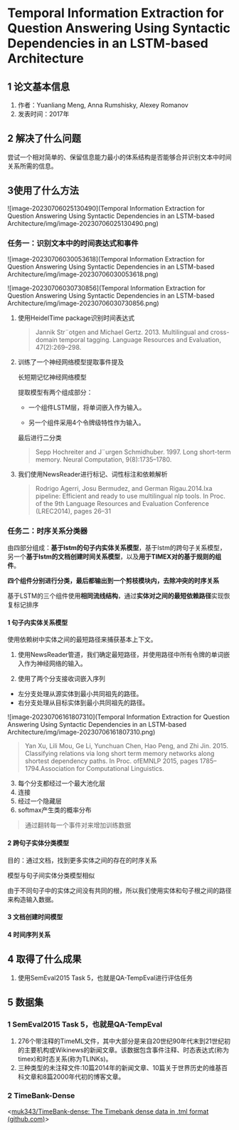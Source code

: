 # Temporal Information Extraction for Question Answering Using  Syntactic Dependencies in an LSTM-based Architecture

## 1 论文基本信息

1.   作者：Yuanliang Meng, Anna Rumshisky, Alexey Romanov
2.   发表时间：2017年

## 2 解决了什么问题

尝试一个相对简单的、保留信息能力最小的体系结构是否能够合并识别文本中时间关系所需的信息。

## 3使用了什么方法

![image-20230706025130490](Temporal Information Extraction for Question Answering Using  Syntactic Dependencies in an LSTM-based Architecture/img/image-20230706025130490.png)

### 任务一：识别文本中的时间表达式和事件

![image-20230706030053618](Temporal Information Extraction for Question Answering Using  Syntactic Dependencies in an LSTM-based Architecture/img/image-20230706030053618.png)

![image-20230706030730856](Temporal Information Extraction for Question Answering Using  Syntactic Dependencies in an LSTM-based Architecture/img/image-20230706030730856.png)

1.   使用HeidelTime package识别时间表达式

     >   Jannik Str¨otgen and Michael Gertz. 2013. Multilingual and cross-domain temporal tagging. Language Resources and Evaluation, 47(2):269–298.

2.   训练了一个神经网络模型提取事件提及

     长短期记忆神经网络模型

     提取模型有两个组成部分：

     +   一个组件LSTM层，将单词嵌入作为输入。

     +   另一个组件采用4个令牌级特性作为输入。

     最后进行二分类

     >   Sepp Hochreiter and J¨urgen Schmidhuber. 1997.
     >   Long short-term memory. Neural Computation,
     >   9(8):1735–1780.

3.   我们使用NewsReader进行标记、词性标注和依赖解析

     >   Rodrigo Agerri, Josu Bermudez, and German Rigau.2014.Ixa pipeline: Efficient and ready to use multilingual nlp tools. In Proc. of the 9th Language Resources and Evaluation Conference (LREC2014),
     >   pages 26–31

### 任务二：时序关系分类器

由四部分组成：**基于lstm的句子内实体关系模型**，基于lstm的跨句子关系模型，另一个**基于lstm的文档创建时间关系模型**，以及**用于TIMEX对的基于规则的组件**。

**四个组件分别进行分类，最后都输出到一个剪枝模块内，去除冲突的时序关系**

基于LSTM的三个组件使用**相同流线结构**，通过**实体对之间的最短依赖路径**实现恢复标记排序

#### 1 句子内实体关系模型

使用依赖树中实体之间的最短路径来捕获基本上下文。

1.   使用NewsReader管道，我们确定最短路径，并使用路径中所有令牌的单词嵌入作为神经网络的输入。

2.   使用了两个分支接收词嵌入序列

+   左分支处理从源实体到最小共同祖先的路径。
+   右分支处理从目标实体到最小共同祖先的路径。

![image-20230706161807310](Temporal Information Extraction for Question Answering Using  Syntactic Dependencies in an LSTM-based Architecture/img/image-20230706161807310.png)

>   Yan Xu, Lili Mou, Ge Li, Yunchuan Chen, Hao Peng, and Zhi Jin. 2015. Classifying relations via long short term memory networks along shortest dependency paths. In Proc. ofEMNLP 2015, pages 1785–1794.Association for Computational Linguistics.

3.   每个分支都经过一个最大池化层
4.   连接
5.   经过一个隐藏层
6.   softmax产生类的概率分布

>   通过翻转每一个事件对来增加训练数据

#### 2 跨句子实体分类模型

目的：通过文档，找到更多实体之间的存在的时序关系

模型与句子间实体分类模型相似

由于不同句子中的实体之间没有共同的根，所以我们使用实体和句子根之间的路径来构造输入数据。

#### 3 文档创建时间模型

#### 4 时间序列关系

## 4 取得了什么成果

1.   使用SemEval2015 Task 5，也就是QA-TempEval进行评估任务

## 5 数据集

### 1 SemEval2015 Task 5，也就是QA-TempEval

1.   276个带注释的TimeML文件，其中大部分是来自20世纪90年代末到21世纪初的主要机构或Wikinews的新闻文章。该数据包含事件注释、时态表达式(称为timex)和时态关系(称为TLINKs)。
2.   三种类型的未注释文件:10篇2014年的新闻文章、10篇关于世界历史的维基百科文章和8篇2000年代初的博客文章。

### 2 TimeBank-Dense

<[muk343/TimeBank-dense: The Timebank dense data in .tml format (github.com)](https://github.com/muk343/TimeBank-dense)>

